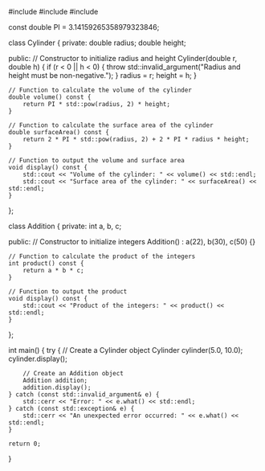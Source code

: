 #include <iostream>
#include <stdexcept>
#include <cmath>

const double PI = 3.14159265358979323846;

class Cylinder {
private:
    double radius;
    double height;

public:
    // Constructor to initialize radius and height
    Cylinder(double r, double h) {
        if (r < 0 || h < 0) {
            throw std::invalid_argument("Radius and height must be non-negative.");
        }
        radius = r;
        height = h;
    }

    // Function to calculate the volume of the cylinder
    double volume() const {
        return PI * std::pow(radius, 2) * height;
    }

    // Function to calculate the surface area of the cylinder
    double surfaceArea() const {
        return 2 * PI * std::pow(radius, 2) + 2 * PI * radius * height;
    }

    // Function to output the volume and surface area
    void display() const {
        std::cout << "Volume of the cylinder: " << volume() << std::endl;
        std::cout << "Surface area of the cylinder: " << surfaceArea() << std::endl;
    }
};

class Addition {
private:
    int a, b, c;

public:
    // Constructor to initialize integers
    Addition() : a(22), b(30), c(50) {}

    // Function to calculate the product of the integers
    int product() const {
        return a * b * c;
    }

    // Function to output the product
    void display() const {
        std::cout << "Product of the integers: " << product() << std::endl;
    }
};

int main() {
    try {
        // Create a Cylinder object
        Cylinder cylinder(5.0, 10.0);
        cylinder.display();

        // Create an Addition object
        Addition addition;
        addition.display();
    } catch (const std::invalid_argument& e) {
        std::cerr << "Error: " << e.what() << std::endl;
    } catch (const std::exception& e) {
        std::cerr << "An unexpected error occurred: " << e.what() << std::endl;
    }

    return 0;
}

